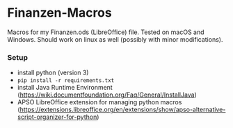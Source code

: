 # Finanzen-Macros

Macros for my Finanzen.ods (LibreOffice) file. Tested on macOS and Windows. Should work on linux as well (possibly with minor modifications).

### Setup

- install python (version 3)
- `pip install -r requirements.txt`
- install Java Runtime Environment (https://wiki.documentfoundation.org/Faq/General/InstallJava)
- APSO LibreOffice extension for managing python macros (https://extensions.libreoffice.org/en/extensions/show/apso-alternative-script-organizer-for-python)

